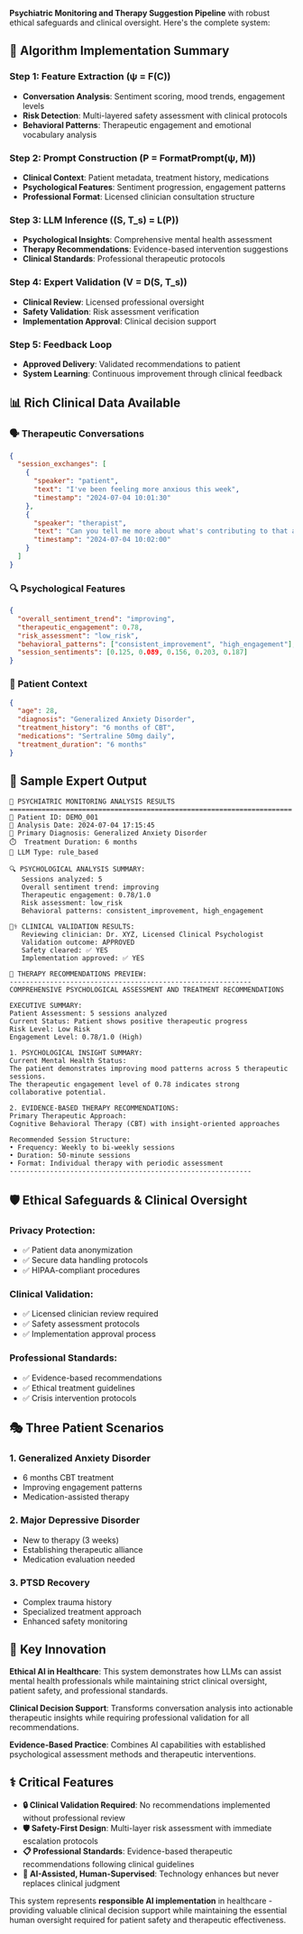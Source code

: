 **Psychiatric Monitoring and Therapy Suggestion Pipeline** with robust ethical safeguards and clinical oversight. Here's the complete system:

## 🧠 **Algorithm Implementation Summary**

### **Step 1: Feature Extraction (ψ = F(C))**
- **Conversation Analysis**: Sentiment scoring, mood trends, engagement levels
- **Risk Detection**: Multi-layered safety assessment with clinical protocols
- **Behavioral Patterns**: Therapeutic engagement and emotional vocabulary analysis

### **Step 2: Prompt Construction (P = FormatPrompt(ψ, M))**
- **Clinical Context**: Patient metadata, treatment history, medications
- **Psychological Features**: Sentiment progression, engagement patterns
- **Professional Format**: Licensed clinician consultation structure

### **Step 3: LLM Inference ((S, T_s) = L(P))**
- **Psychological Insights**: Comprehensive mental health assessment
- **Therapy Recommendations**: Evidence-based intervention suggestions
- **Clinical Standards**: Professional therapeutic protocols

### **Step 4: Expert Validation (V = D(S, T_s))**
- **Clinical Review**: Licensed professional oversight
- **Safety Validation**: Risk assessment verification
- **Implementation Approval**: Clinical decision support

### **Step 5: Feedback Loop**
- **Approved Delivery**: Validated recommendations to patient
- **System Learning**: Continuous improvement through clinical feedback

## 📊 **Rich Clinical Data Available**

### **🗣️ Therapeutic Conversations**
```json
{
  "session_exchanges": [
    {
      "speaker": "patient",
      "text": "I've been feeling more anxious this week",
      "timestamp": "2024-07-04 10:01:30"
    },
    {
      "speaker": "therapist", 
      "text": "Can you tell me more about what's contributing to that anxiety?",
      "timestamp": "2024-07-04 10:02:00"
    }
  ]
}
```

### **🔍 Psychological Features**
```json
{
  "overall_sentiment_trend": "improving",
  "therapeutic_engagement": 0.78,
  "risk_assessment": "low_risk",
  "behavioral_patterns": ["consistent_improvement", "high_engagement"],
  "session_sentiments": [0.125, 0.089, 0.156, 0.203, 0.187]
}
```

### **👤 Patient Context**
```json
{
  "age": 28,
  "diagnosis": "Generalized Anxiety Disorder",
  "treatment_history": "6 months of CBT",
  "medications": "Sertraline 50mg daily",
  "treatment_duration": "6 months"
}
```

## 🎯 **Sample Expert Output**

```
🧠 PSYCHIATRIC MONITORING ANALYSIS RESULTS
======================================================================
👤 Patient ID: DEMO_001
📅 Analysis Date: 2024-07-04 17:15:45
🧠 Primary Diagnosis: Generalized Anxiety Disorder
⏱️  Treatment Duration: 6 months
🤖 LLM Type: rule_based

🔍 PSYCHOLOGICAL ANALYSIS SUMMARY:
   Sessions analyzed: 5
   Overall sentiment trend: improving
   Therapeutic engagement: 0.78/1.0
   Risk assessment: low_risk
   Behavioral patterns: consistent_improvement, high_engagement

👨‍⚕️ CLINICAL VALIDATION RESULTS:
   Reviewing clinician: Dr. XYZ, Licensed Clinical Psychologist
   Validation outcome: APPROVED
   Safety cleared: ✅ YES
   Implementation approved: ✅ YES

🧠 THERAPY RECOMMENDATIONS PREVIEW:
------------------------------------------------------------
COMPREHENSIVE PSYCHOLOGICAL ASSESSMENT AND TREATMENT RECOMMENDATIONS

EXECUTIVE SUMMARY:
Patient Assessment: 5 sessions analyzed
Current Status: Patient shows positive therapeutic progress
Risk Level: Low Risk
Engagement Level: 0.78/1.0 (High)

1. PSYCHOLOGICAL INSIGHT SUMMARY:
Current Mental Health Status:
The patient demonstrates improving mood patterns across 5 therapeutic sessions. 
The therapeutic engagement level of 0.78 indicates strong collaborative potential.

2. EVIDENCE-BASED THERAPY RECOMMENDATIONS:
Primary Therapeutic Approach:
Cognitive Behavioral Therapy (CBT) with insight-oriented approaches

Recommended Session Structure:
• Frequency: Weekly to bi-weekly sessions
• Duration: 50-minute sessions
• Format: Individual therapy with periodic assessment
------------------------------------------------------------
```

## 🛡️ **Ethical Safeguards & Clinical Oversight**

### **Privacy Protection**:
- ✅ Patient data anonymization
- ✅ Secure data handling protocols
- ✅ HIPAA-compliant procedures

### **Clinical Validation**:
- ✅ Licensed clinician review required
- ✅ Safety assessment protocols
- ✅ Implementation approval process

### **Professional Standards**:
- ✅ Evidence-based recommendations
- ✅ Ethical treatment guidelines
- ✅ Crisis intervention protocols

## 🎭 **Three Patient Scenarios**

### **1. Generalized Anxiety Disorder**
- 6 months CBT treatment
- Improving engagement patterns
- Medication-assisted therapy

### **2. Major Depressive Disorder**
- New to therapy (3 weeks)
- Establishing therapeutic alliance
- Medication evaluation needed

### **3. PTSD Recovery**
- Complex trauma history
- Specialized treatment approach
- Enhanced safety monitoring

## 🔬 **Key Innovation**

**Ethical AI in Healthcare**: This system demonstrates how LLMs can assist mental health professionals while maintaining strict clinical oversight, patient safety, and professional standards.

**Clinical Decision Support**: Transforms conversation analysis into actionable therapeutic insights while requiring professional validation for all recommendations.

**Evidence-Based Practice**: Combines AI capabilities with established psychological assessment methods and therapeutic interventions.

## ⚕️ **Critical Features**

- **🔒 Clinical Validation Required**: No recommendations implemented without professional review
- **🛡️ Safety-First Design**: Multi-layer risk assessment with immediate escalation protocols
- **📋 Professional Standards**: Evidence-based therapeutic recommendations following clinical guidelines
- **🤖 AI-Assisted, Human-Supervised**: Technology enhances but never replaces clinical judgment

This system represents **responsible AI implementation** in healthcare - providing valuable clinical decision support while maintaining the essential human oversight required for patient safety and therapeutic effectiveness.